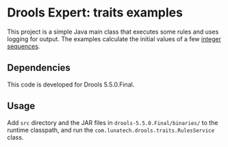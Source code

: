 # Drools Expert: traits examples

This project is a simple Java main class that executes some rules and uses logging for output. The examples calculate the initial values of a few [integer sequences](http://en.wikipedia.org/wiki/Category:Integer_sequences).

## Dependencies

This code is developed for Drools 5.5.0.Final.

## Usage

Add `src` directory and the JAR files in `drools-5.5.0.Final/binaries/` to the runtime classpath, and run the `com.lunatech.drools.traits.RulesService` class.
